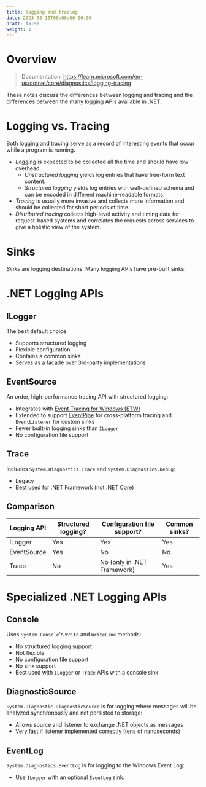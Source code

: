 ```yaml
---
title: logging and tracing
date: 2023-08-18T00:00:00-06:00
draft: false
weight: 1
---
```


# Overview
> Documentation: https://learn.microsoft.com/en-us/dotnet/core/diagnostics/logging-tracing  

These notes discuss the differences between logging and tracing and the differences between the many logging APIs available in .NET.

# Logging vs. Tracing
Both logging and tracing serve as a record of interesting events that occur while a program is running. 
- *Logging* is expected to be collected all the time and should have low overhead. 
  - *Unstructured logging* yields log entries that have free-form text content.
  - *Structured logging* yields log entries with well-defined schema and can be encoded in different machine-readable formats.
- *Tracing* is usually more invasive and collects more information and should be collected for short periods of time.
- *Distributed tracing* collects high-level activity and timing data for request-based systems and correlates the requests across services to give a holistic view of the system.

# Sinks
*Sinks* are logging destinations. Many logging APIs have pre-built sinks.

# .NET Logging APIs
## ILogger
The best default choice:
- Supports structured logging
- Flexible configuration
- Contains a common sinks
- Serves as a facade over 3rd-party implementations

## EventSource
An order, high-performance tracing API with structured logging:
- Integrates with [Event Tracing for Windows (ETW)](https://learn.microsoft.com/en-us/windows/win32/etw/event-tracing-portal)
- Extended to support [EventPipe](https://learn.microsoft.com/en-us/dotnet/core/diagnostics/eventpipe) for cross-platform tracing and `EventListener` for custom sinks
- <o>Fewer built-in logging sinks than `ILogger`</o>
- <o>No configuration file support</o>

## Trace
Includes `System.Diagnostics.Trace` and `System.Diagnostics.Debug`:
- Legacy
- Best used for .NET Framework (not .NET Core)

## Comparison
| Logging API | Structured logging? | Configuration file support?        | Common sinks? |
| ----------- | ------------------- | ---------------------------------- | ------------- |
| ILogger     | Yes                 | Yes                                | Yes           |
| EventSource | Yes                 | <r>No</r>                          | <r>No</r>     |
| Trace       | <r>No</r>           | <r>No</r> (only in .NET Framework) | Yes           |

# Specialized .NET Logging APIs
## Console
Uses `System.Console`'s `Write` and `WriteLine` methods:
- No structured logging support 
- Not flexible
- No configuration file support
- No sink support
- Best used with `ILogger` or `Trace` APIs with a console sink

## DiagnosticSource
`System.Diagnostic.DiagnosticSource` is for logging where messages will be analyzed synchronously and not persisted to storage:
- Allows source and listener to exchange .NET objects as messages
- Very fast if listener implemented correctly (tens of nanoseconds)

## EventLog
`System.Diagnostics.EventLog` is for logging to the Windows Event Log:
- Use `ILogger` with an optional `EventLog` sink.